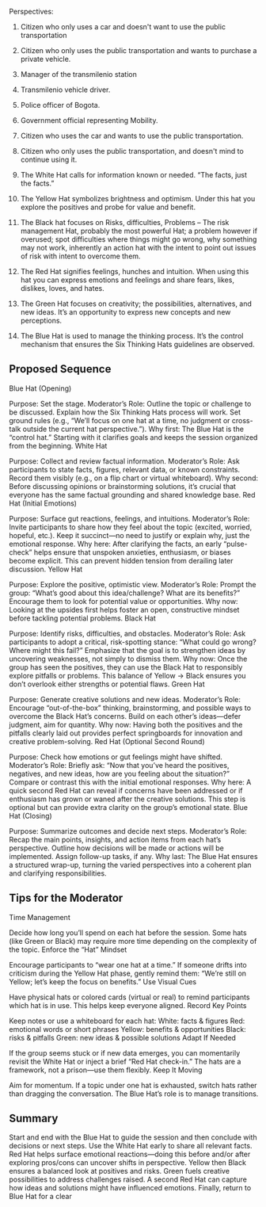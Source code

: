 Perspectives:
1. Citizen who only uses a car and doesn't want to use the public transportation
2. Citizen who only uses the public transportation and wants to purchase a private vehicle.
3. Manager of the transmilenio station
4. Transmilenio vehicle driver.
5. Police officer of Bogota.
6. Government official representing Mobility.
7. Citizen who uses the car and wants to use the public transportation.
8. Citizen who only uses the public transportation, and doesn't mind to continue using it.


1. The White Hat calls for information known or needed. “The facts, just the facts.”

2. The Yellow Hat symbolizes brightness and optimism. Under this hat you explore the positives and probe for value and benefit.

3. The Black hat focuses on Risks, difficulties, Problems – The risk management Hat, probably the most powerful Hat; a problem however if overused; spot difficulties where things might go wrong, why something may not work, inherently an action hat with the intent to point out issues of risk with intent to overcome them.

4. The Red Hat signifies feelings, hunches and intuition. When using this hat you can express emotions and feelings and share fears, likes, dislikes, loves, and hates.

5. The Green Hat focuses on creativity; the possibilities, alternatives, and new ideas. It’s an opportunity to express new concepts and new perceptions.

6. The Blue Hat is used to manage the thinking process. It’s the control mechanism that ensures the Six Thinking Hats guidelines are observed.


## Proposed Sequence
Blue Hat (Opening)

Purpose: Set the stage.
Moderator’s Role:
Outline the topic or challenge to be discussed.
Explain how the Six Thinking Hats process will work.
Set ground rules (e.g., “We’ll focus on one hat at a time, no judgment or cross-talk outside the current hat perspective.”).
Why first: The Blue Hat is the “control hat.” Starting with it clarifies goals and keeps the session organized from the beginning.
White Hat

Purpose: Collect and review factual information.
Moderator’s Role:
Ask participants to state facts, figures, relevant data, or known constraints.
Record them visibly (e.g., on a flip chart or virtual whiteboard).
Why second: Before discussing opinions or brainstorming solutions, it’s crucial that everyone has the same factual grounding and shared knowledge base.
Red Hat (Initial Emotions)

Purpose: Surface gut reactions, feelings, and intuitions.
Moderator’s Role:
Invite participants to share how they feel about the topic (excited, worried, hopeful, etc.).
Keep it succinct—no need to justify or explain why, just the emotional response.
Why here: After clarifying the facts, an early “pulse-check” helps ensure that unspoken anxieties, enthusiasm, or biases become explicit. This can prevent hidden tension from derailing later discussion.
Yellow Hat

Purpose: Explore the positive, optimistic view.
Moderator’s Role:
Prompt the group: “What’s good about this idea/challenge? What are its benefits?”
Encourage them to look for potential value or opportunities.
Why now: Looking at the upsides first helps foster an open, constructive mindset before tackling potential problems.
Black Hat

Purpose: Identify risks, difficulties, and obstacles.
Moderator’s Role:
Ask participants to adopt a critical, risk-spotting stance: “What could go wrong? Where might this fail?”
Emphasize that the goal is to strengthen ideas by uncovering weaknesses, not simply to dismiss them.
Why now: Once the group has seen the positives, they can use the Black Hat to responsibly explore pitfalls or problems. This balance of Yellow → Black ensures you don’t overlook either strengths or potential flaws.
Green Hat

Purpose: Generate creative solutions and new ideas.
Moderator’s Role:
Encourage “out-of-the-box” thinking, brainstorming, and possible ways to overcome the Black Hat’s concerns.
Build on each other’s ideas—defer judgment, aim for quantity.
Why now: Having both the positives and the pitfalls clearly laid out provides perfect springboards for innovation and creative problem-solving.
Red Hat (Optional Second Round)

Purpose: Check how emotions or gut feelings might have shifted.
Moderator’s Role:
Briefly ask: “Now that you’ve heard the positives, negatives, and new ideas, how are you feeling about the situation?”
Compare or contrast this with the initial emotional responses.
Why here: A quick second Red Hat can reveal if concerns have been addressed or if enthusiasm has grown or waned after the creative solutions. This step is optional but can provide extra clarity on the group’s emotional state.
Blue Hat (Closing)

Purpose: Summarize outcomes and decide next steps.
Moderator’s Role:
Recap the main points, insights, and action items from each hat’s perspective.
Outline how decisions will be made or actions will be implemented.
Assign follow-up tasks, if any.
Why last: The Blue Hat ensures a structured wrap-up, turning the varied perspectives into a coherent plan and clarifying responsibilities.



## Tips for the Moderator
Time Management

Decide how long you’ll spend on each hat before the session. Some hats (like Green or Black) may require more time depending on the complexity of the topic.
Enforce the “Hat” Mindset

Encourage participants to “wear one hat at a time.” If someone drifts into criticism during the Yellow Hat phase, gently remind them: “We’re still on Yellow; let’s keep the focus on benefits.”
Use Visual Cues

Have physical hats or colored cards (virtual or real) to remind participants which hat is in use. This helps keep everyone aligned.
Record Key Points

Keep notes or use a whiteboard for each hat:
White: facts & figures
Red: emotional words or short phrases
Yellow: benefits & opportunities
Black: risks & pitfalls
Green: new ideas & possible solutions
Adapt If Needed

If the group seems stuck or if new data emerges, you can momentarily revisit the White Hat or inject a brief “Red Hat check-in.” The hats are a framework, not a prison—use them flexibly.
Keep It Moving

Aim for momentum. If a topic under one hat is exhausted, switch hats rather than dragging the conversation. The Blue Hat’s role is to manage transitions.


## Summary
Start and end with the Blue Hat to guide the session and then conclude with decisions or next steps.
Use the White Hat early to share all relevant facts.
Red Hat helps surface emotional reactions—doing this before and/or after exploring pros/cons can uncover shifts in perspective.
Yellow then Black ensures a balanced look at positives and risks.
Green fuels creative possibilities to address challenges raised.
A second Red Hat can capture how ideas and solutions might have influenced emotions.
Finally, return to Blue Hat for a clear